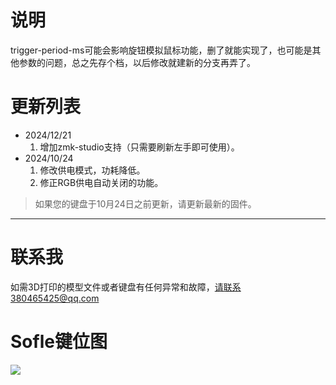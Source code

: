 # 说明
trigger-period-ms可能会影响旋钮模拟鼠标功能，删了就能实现了，也可能是其他参数的问题，总之先存个档，以后修改就建新的分支再弄了。

# 更新列表
- 2024/12/21
  1. 增加zmk-studio支持（只需要刷新左手即可使用）。
- 2024/10/24
  1. 修改供电模式，功耗降低。
  2. 修正RGB供电自动关闭的功能。

> 如果您的键盘于10月24日之前更新，请更新最新的固件。
> 
---
# 联系我

如需3D打印的模型文件或者键盘有任何异常和故障，请联系380465425@qq.com

# Sofle键位图

<img src="keymap-drawer/sofle.svg" >

